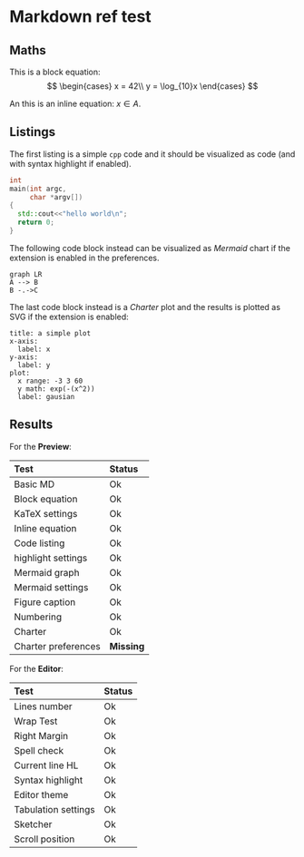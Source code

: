 # Markdown ref test

## Maths

This is a block equation:
$$
\begin{cases}
x = 42\\
y = \log_{10}x
\end{cases}
$$

An this is an inline equation: $x\in A$.

## Listings

The first listing is a simple ```cpp``` code and it should be visualized as code (and with syntax highlight if enabled).

```cpp
int 
main(int argc, 
     char *argv[])
{
  std::cout<<"hello world\n";
  return 0;
}
```
The following code block instead can be visualized as _Mermaid_ chart if the extension is enabled in the preferences.

```mermaid
graph LR
A --> B
B -.->C
```

The last code block instead is a _Charter_ plot and the results is plotted as SVG if the extension is enabled:

```charter
title: a simple plot
x-axis:
  label: x
y-axis:
  label: y
plot:
  x range: -3 3 60
  y math: exp(-(x^2))
  label: gausian
```


## Results

For the **Preview**:

| Test               | Status |
| :----------------- | :----- |
| Basic MD           | Ok     |
| Block equation     | Ok     |
| KaTeX settings     | Ok     |
| Inline equation    | Ok     |
| Code listing       | Ok     |
| highlight settings | Ok     |
| Mermaid graph      | Ok     |
| Mermaid settings   | Ok     |
| Figure caption     | Ok     |
| Numbering          | Ok     |
| Charter            | Ok     |
| Charter preferences| __Missing__| 

For the **Editor**:


| Test               | Status |
| :----------------- | :----- |
| Lines number       | Ok     |
| Wrap Test          | Ok     |
| Right Margin       | Ok     |
| Spell check        | Ok     |
| Current line HL    | Ok     |
| Syntax highlight   | Ok     |
| Editor theme       | Ok     |
| Tabulation settings| Ok     |
| Sketcher           | Ok     |
| Scroll position    | Ok     |


